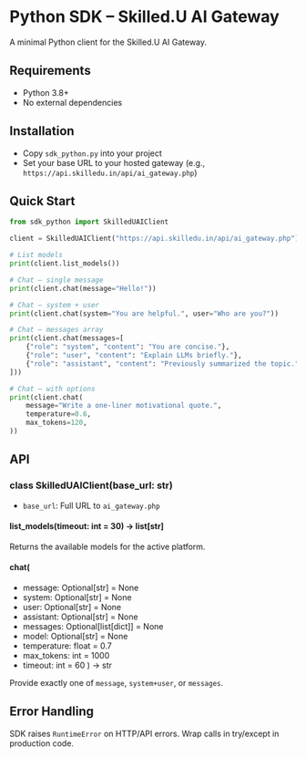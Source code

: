 # Python SDK – Skilled.U AI Gateway

A minimal Python client for the Skilled.U AI Gateway.

## Requirements
- Python 3.8+
- No external dependencies

## Installation
- Copy `sdk_python.py` into your project
- Set your base URL to your hosted gateway (e.g., `https://api.skilledu.in/api/ai_gateway.php`)

## Quick Start
```python
from sdk_python import SkilledUAIClient

client = SkilledUAIClient("https://api.skilledu.in/api/ai_gateway.php")

# List models
print(client.list_models())

# Chat – single message
print(client.chat(message="Hello!"))

# Chat – system + user
print(client.chat(system="You are helpful.", user="Who are you?"))

# Chat – messages array
print(client.chat(messages=[
    {"role": "system", "content": "You are concise."},
    {"role": "user", "content": "Explain LLMs briefly."},
    {"role": "assistant", "content": "Previously summarized the topic."},
]))

# Chat – with options
print(client.chat(
    message="Write a one-liner motivational quote.",
    temperature=0.6,
    max_tokens=120,
))
```

## API

### class SkilledUAIClient(base_url: str)
- `base_url`: Full URL to `ai_gateway.php`

#### list_models(timeout: int = 30) -> list[str]
Returns the available models for the active platform.

#### chat(
- message: Optional[str] = None
- system: Optional[str] = None
- user: Optional[str] = None
- assistant: Optional[str] = None
- messages: Optional[list[dict]] = None
- model: Optional[str] = None
- temperature: float = 0.7
- max_tokens: int = 1000
- timeout: int = 60
) -> str

Provide exactly one of `message`, `system+user`, or `messages`.

## Error Handling
SDK raises `RuntimeError` on HTTP/API errors. Wrap calls in try/except in production code.
